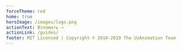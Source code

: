 ```yaml
---
forceTheme: red
home: true
heroImage: /images/logo.png
actionText: Взломать →
actionLink: /guides/ 
footer: MIT Licensed | Copyright © 2018-2019 The UzAnimation Team
---
```

